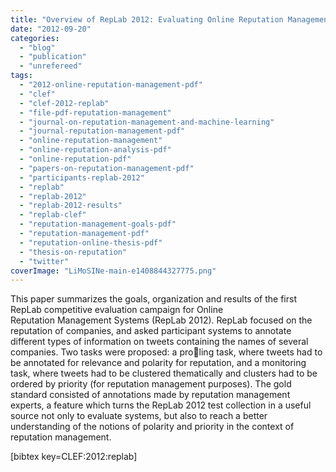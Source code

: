 ```yaml
---
title: "Overview of RepLab 2012: Evaluating Online Reputation Management Systems"
date: "2012-09-20"
categories:
  - "blog"
  - "publication"
  - "unrefereed"
tags:
  - "2012-online-reputation-management-pdf"
  - "clef"
  - "clef-2012-replab"
  - "file-pdf-reputation-management"
  - "journal-on-reputation-management-and-machine-learning"
  - "journal-reputation-management-pdf"
  - "online-reputation-management"
  - "online-reputation-analysis-pdf"
  - "online-reputation-pdf"
  - "papers-on-reputation-management-pdf"
  - "participants-replab-2012"
  - "replab"
  - "replab-2012"
  - "replab-2012-results"
  - "replab-clef"
  - "reputation-management-goals-pdf"
  - "reputation-management-pdf"
  - "reputation-online-thesis-pdf"
  - "thesis-on-reputation"
  - "twitter"
coverImage: "LiMoSINe-main-e1408844327775.png"
---
```


This paper summarizes the goals, organization and results of the first RepLab competitive evaluation campaign for Online Reputation Management Systems (RepLab 2012). RepLab focused on the reputation of companies, and asked participant systems to annotate different types of information on tweets containing the names of several companies. Two tasks were proposed: a proling task, where tweets had to be annotated for relevance and polarity for reputation, and a monitoring task, where tweets had to be clustered thematically and clusters had to be ordered by priority (for reputation management purposes). The gold standard consisted of annotations made by reputation management experts, a feature which turns the RepLab 2012 test collection in a useful source not only to evaluate systems, but also to reach a better understanding of the notions of polarity and priority in the context of reputation management.

\[bibtex key=CLEF:2012:replab\]
